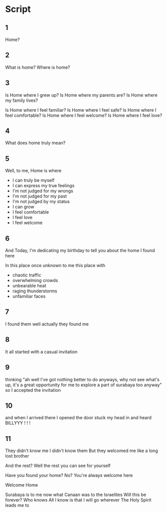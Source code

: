 # Script

## 1

Home?

## 2

What is home?
Where is home?

## 3

Is Home where I grew up?
Is Home where my parents are?
Is Home where my family lives?

<!-- Quick -->
Is Home where I feel familiar?
Is Home where I feel safe?
Is Home where I feel comfortable?
Is Home where I feel welcome?
Is Home where I feel love?

## 4

What does home truly mean?

## 5

Well, to me, Home is where
<!-- House or something symbolizing home -->
- I can truly be myself
- I can express my true feelings
- I'm not judged for my wrongs
- I'm not judged for my past
- I'm not judged by my status
- I can grow
- I feel comfortable
- I feel love
- I feel welcome

## 6

And Today,
I'm dedicating my birthday to tell you about the home I found
here

In this place once unknown to me
this place with
<!-- Road background -->
- chaotic traffic
- overwhelming crowds
- unbearable heat
- raging thunderstorms
- unfamiliar faces

## 7

I found them
well actually
they found me
<!-- transition from I found them to they found me -->

## 8

It all started with a casual invitation
<!-- display ig dm chat thing -->

## 9

thinking "ah well I've got nothing better to do anyways, why not see what's up, it's a great opportunity for me to explore a part of surabaya too anyway"
so I accepted the invitation

## 10

and when I arrived there
I opened the door
stuck my head in
and heard
BILLYYY ! ! !

## 11

They didn't know me
I didn't know them
But they welcomed me like a long lost brother

And the rest?
Well the rest you can see for yourself

Have you found your home?
No?
You're always welcome here

Welcome Home

Surabaya is to me now what Canaan was to the Israelites
Will this be forever? Who knows
All I know is that I will go wherever The Holy Spirit leads me to
